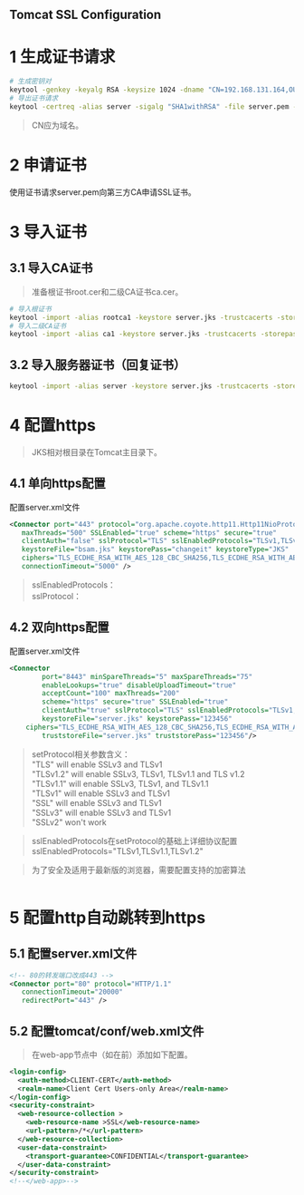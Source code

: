 Tomcat SSL Configuration
---
# 1 生成证书请求
``` bash
# 生成密钥对
keytool -genkey -keyalg RSA -keysize 1024 -dname "CN=192.168.131.164,OU=BJCA,O=BJCA,L=Beijing,ST=Beijing,C=CN" -alias server -keypass 123456 -keystore server.jks -storepass 123456 -validity 365
# 导出证书请求
keytool -certreq -alias server -sigalg "SHA1withRSA" -file server.pem -keypass 123456 -keystore server.jks -storepass 123456
```
> CN应为域名。

# 2 申请证书
使用证书请求server.pem向第三方CA申请SSL证书。

# 3 导入证书
## 3.1 导入CA证书
> 准备根证书root.cer和二级CA证书ca.cer。

``` bash
# 导入根证书
keytool -import -alias rootca1 -keystore server.jks -trustcacerts -storepass 123456 -file root.cer
# 导入二级CA证书
keytool -import -alias ca1 -keystore server.jks -trustcacerts -storepass 123456 -file ca.cer
```
## 3.2 导入服务器证书（回复证书）
``` bash
keytool -import -alias server -keystore server.jks -trustcacerts -storepass 123456 -file server.cer
```

# 4 配置https
> JKS相对根目录在Tomcat主目录下。

## 4.1 单向https配置
配置server.xml文件
``` xml
<Connector port="443" protocol="org.apache.coyote.http11.Http11NioProtocol"
   maxThreads="500" SSLEnabled="true" scheme="https" secure="true"
   clientAuth="false" sslProtocol="TLS" sslEnabledProtocols="TLSv1,TLSv1.1,TLSv1.2"
   keystoreFile="bsam.jks" keystorePass="changeit" keystoreType="JKS"
   ciphers="TLS_ECDHE_RSA_WITH_AES_128_CBC_SHA256,TLS_ECDHE_RSA_WITH_AES_128_CBC_SHA,TLS_ECDHE_RSA_WITH_AES_256_CBC_SHA384,TLS_ECDHE_RSA_WITH_AES_256_CBC_SHA,TLS_RSA_WITH_AES_128_CBC_SHA256,TLS_RSA_WITH_AES_128_CBC_SHA,TLS_RSA_WITH_AES_256_CBC_SHA256,TLS_RSA_WITH_AES_256_CBC_SHA"
   connectionTimeout="5000" />
```
> sslEnabledProtocols：  
> sslProtocol：

## 4.2 双向https配置
配置server.xml文件
``` xml
<Connector
		port="8443" minSpareThreads="5" maxSpareThreads="75"
		enableLookups="true" disableUploadTimeout="true"
		acceptCount="100" maxThreads="200"
		scheme="https" secure="true" SSLEnabled="true"
		clientAuth="true" sslProtocol="TLS" sslEnabledProtocols="TLSv1,TLSv1.1,TLSv1.2"
		keystoreFile="server.jks" keystorePass="123456"
    ciphers="TLS_ECDHE_RSA_WITH_AES_128_CBC_SHA256,TLS_ECDHE_RSA_WITH_AES_128_CBC_SHA,TLS_ECDHE_RSA_WITH_AES_256_CBC_SHA384,TLS_ECDHE_RSA_WITH_AES_256_CBC_SHA,TLS_RSA_WITH_AES_128_CBC_SHA256,TLS_RSA_WITH_AES_128_CBC_SHA,TLS_RSA_WITH_AES_256_CBC_SHA256,TLS_RSA_WITH_AES_256_CBC_SHA"
		truststoreFile="server.jks" truststorePass="123456"/>
```

> setProtocol相关参数含义：  
"TLS" will enable SSLv3 and TLSv1  
"TLSv1.2" will enable SSLv3, TLSv1, TLSv1.1 and TLS v1.2  
"TLSv1.1" will enable SSLv3, TLSv1, and TLSv1.1  
"TLSv1" will enable SSLv3 and TLSv1  
"SSL" will enable SSLv3 and TLSv1  
"SSLv3" will enable SSLv3 and TLSv1  
"SSLv2" won't work

> sslEnabledProtocols在setProtocol的基础上详细协议配置
sslEnabledProtocols="TLSv1,TLSv1.1,TLSv1.2"

 > 为了安全及适用于最新版的浏览器，需要配置支持的加密算法
``` ciphers="TLS_ECDHE_RSA_WITH_AES_128_CBC_SHA256,TLS_ECDHE_RSA_WITH_AES_128_CBC_SHA,TLS_ECDHE_RSA_WITH_AES_256_CBC_SHA384,TLS_ECDHE_RSA_WITH_AES_256_CBC_SHA,TLS_RSA_WITH_AES_128_CBC_SHA256,TLS_RSA_WITH_AES_128_CBC_SHA,TLS_RSA_WITH_AES_256_CBC_SHA256,TLS_RSA_WITH_AES_256_CBC_SHA"
```

# 5 配置http自动跳转到https
## 5.1 配置server.xml文件
``` xml
<!-- 80的转发端口改成443 -->
<Connector port="80" protocol="HTTP/1.1"
   connectionTimeout="20000"
   redirectPort="443" />
```

## 5.2 配置tomcat/conf/web.xml文件
> 在web-app节点中（如在</web-app>前）添加如下配置。

``` xml
<login-config>
  <auth-method>CLIENT-CERT</auth-method>
  <realm-name>Client Cert Users-only Area</realm-name>
</login-config>
<security-constraint>
  <web-resource-collection >
    <web-resource-name >SSL</web-resource-name>
    <url-pattern>/*</url-pattern>
  </web-resource-collection>
  <user-data-constraint>
    <transport-guarantee>CONFIDENTIAL</transport-guarantee>
  </user-data-constraint>
</security-constraint>
<!--</web-app>-->
```
